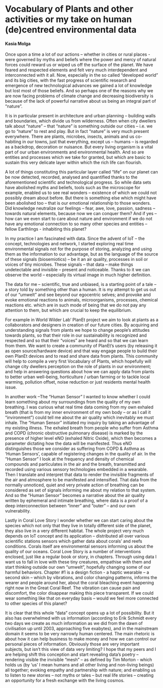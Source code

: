 
# Vocabulary of Plants and other activities  or my take on human (de)centred environmental data

#### Kasia Molga

Once upon a time a lot of our actions – whether in cities or rural places - were governed by myths and beliefs where the power and mercy of natural forces could reward us or wiped us off the surface of the planet. We have feared and respected elements and felt very much interdependent and interconnected with it all. Now, especially in the so called “developed world” and its big cities, with the fast progress of scientific research and emergence of new technological advances we gained a lot of knowledge but lost most of those beliefs. And so perhaps one of the reasons why we are now facing problems of climate change and decreasing biodiversity is because of the lack of powerful narrative about us being an integral part of “nature”. 

It is in particular present in architecture and urban planning – building walls and boundaries, which divide us from wilderness. Often when city dwellers talk about “nature” – that “nature” is something outside our cities – i.e. we go to “nature” to rest and play. But in fact “nature” is very much present everywhere. There are plants, microbes, insects, animals and us co-habiting in our towns, just that everything, except us – humans – is regarded as a backdrop, decoration or nuisance. But every living organism is a vital part of our urban environments and environmental health. And so are entities and processes which we take for granted, but which are basic to sustain this very delicate layer within which the rich life can flourish.  

A lot of things constituting this particular layer called “life” on our planet can be now detected, recorded, analysed and quantified thanks to the aforementioned scientific and technological progress. So while data sets have abolished myths and beliefs, tools such as the microscope for example, enabled us to see real wonders – existence of which we could not possibly dream about before. But there is something else which might have been abolished too – that is our emotional relationship to those wonders. Did knowledge neutralize our feelings – fear, awe, love, passion, sadness – towards natural elements, because now we can conquer them? And if yes – how can we even start to care about nature and environment if we do not have any emotional connection to so many other species and entities – fellow Earthlings - inhabiting this planet? 

In my practice I am fascinated with data. Since the advent of IoT – the concept, technologies and network, I started exploring real time environmental signals not for the purpose of storing, analyzing and using them as the information to our advantage, but as the language of the source of these signals (biosemiotics) – be it an air quality, processes in soil or voices of tiny microbes. These signals – that data – make things undetectable and invisible – present and noticeable. Thanks to it we can observe the world – especially its virtual image in much higher definition. 

The data for me – scientific, true and unbiased, is a starting point of a tale – a story told by something other than a human. It is my attempt to get us out of our “umwelt” and see beyond our egocentric selves; and provoke and evoke emotional reactions to animals, microorganisms, processes, chemical reactions etc. which are in such mode of being that we do not pay any attention to them, but which are crucial to keep the equilibrium. 

For example in World Wilder Lab’ PlanEt project we aim to look at plants as a collaborators and designers in creation of our future cities. By acquiring and understanding signals from plants we hope to change people’s attitudes towards plants, so that their role in our sustainability is recognized and respected and so that their “voices” are heard and so that we can learn from them. We want to create a community of PlanEt’s users (by releasing it as open source/hardware device) and that way engage people to build their own PlanEt devices and to read and share data from plants. This community will help to compile a very first Vocabulary of Plants, which hopefully will change city dwellers perception on the role of plants in our environment; and help in answering questions about how we can apply data from plants to better urban well-being, horticulture / urban farming or to tackle local warming, pollution offset, noise reduction or just residents mental health issue.

In another work –The “Human Sensor” I wanted to know whether I could learn something about my surroundings from the quality of my own breathing. I was curious what real time data coming from my own exhaled breath (that is from my inner environment of my own body – or as I call it “invironment”) could tell me about the air quality which inevitably we must inhale. The “Human Sensor” initiated my inquiry by taking an advantage of my existing illness. The exhaled breath from people who suffer from Asthma and COPD (chronic obstructive pulmonary disease) is marked by the presence of higher level eNO (exhaled Nitric Oxide), which then becomes a parameter dictating how the data will be manifested. Thus eNO distinguishes those we consider as suffering from COPD & Asthma as ‘Human Sensors’, capable of registering changes in the quality of air. In the “Human Sensor” I look at the frequency and density of chemical compounds and particulates in the air and the breath, transmitted and recorded using various sensory technologies embedded in a wearable. Then I translate and interpret that data to render the invisible fragments of the air and atmosphere to be manifested and intensified. That data from the normally unnoticed, quiet and very private action of breathing can be considered as set of signals informing me about my relation to that system. And so the “Human Sensor” becomes a narrative about the air quality written by ephemeral and intimate breathing, where data is a proof of a deep interconnection between “inner” and “outer” – and our own vulnerability.   

Lastly in Coral Love Story I wonder whether we can start caring about the species which not only that they live in totally different side of the planet, they also live in a very different habitat. The whole project very much depends on IoT concept and its application – distributed all over various scientific stations sensors which gather data about corals’ and reefs conditions. Corals itself are environmental sensors informing us about the quality of our oceans. Coral Love Story is a number of interventions enclosed, just like a regular book or story, in chapters. Through using data I want us to fall in love with these tiny creatures, empathise with them and start thinking outside our own “umwelt”, hopefully changing some of our harmful behaviors. Chapter #1 is a design fiction - a haptic wearable – a second skin – which by vibrations, and color changing patterns, informs the wearer and people around her, about the coral bleaching event happening right now in the Great Coral Reef. The vibration can cause pain and discomfort, the color disappear making this piece transparent. If we could wear something like that on everyday basis – would we feel more connected to other species of this planet? 

It is clear that this whole “data” concept opens up a lot of possibility. But it also has overwhelmed with us information (according to Erik Schmidt every two days we create as much information as we did from the dawn of civilisation up until 2003, approaching five exabytes), and in the mainstream domain it seems to be very narrowly human centered. The main rhetoric is about how it can help business to make money and how we can control our personal pieces of information. Obviously those are very important subjects, but isn’t this view of data very limiting? I hope that my peers and I are helping shift this conception and start revealing data’s poetry – rendering visible the invisible “mesh” – as defined by Tim Morton - which holds us (by ‘us’ I mean humans and all other living and non-living beings) all together; evoking empathy and partnership with nature; and enabling us to listen to new stories – not myths or tales – but real life stories – creating an opportunity for a fresh exchange with the living cosmos.

